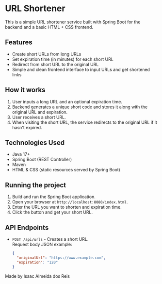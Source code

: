 # URL Shortener

This is a simple URL shortener service built with Spring Boot for the backend and a basic HTML + CSS frontend.

## Features

- Create short URLs from long URLs
- Set expiration time (in minutes) for each short URL
- Redirect from short URL to the original URL
- Simple and clean frontend interface to input URLs and get shortened links

## How it works

1. User inputs a long URL and an optional expiration time.
2. Backend generates a unique short code and stores it along with the original URL and expiration.
3. User receives a short URL.
4. When visiting the short URL, the service redirects to the original URL if it hasn't expired.

## Technologies Used

- Java 17+
- Spring Boot (REST Controller)
- Maven
- HTML & CSS (static resources served by Spring Boot)

## Running the project

1. Build and run the Spring Boot application.
2. Open your browser at `http://localhost:8080/index.html`.
3. Enter the URL you want to shorten and expiration time.
4. Click the button and get your short URL.

## API Endpoints

- `POST /api/urls` - Creates a short URL.  
  Request body JSON example:  
  ```json
  {
    "originalUrl": "https://www.example.com",
    "expiration": "120"
  }

Made by Isaac Almeida dos Reis
